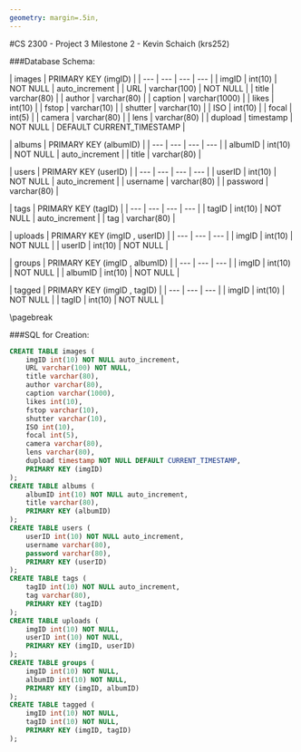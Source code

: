 ```yaml
---
geometry: margin=.5in,
---
```

#CS 2300 - Project 3 Milestone 2 - Kevin Schaich (krs252)

###Database Schema:

| images  | PRIMARY KEY (imgID) |
| ---     | ---                 | ---      | ---                       |
| imgID   | int(10)             | NOT NULL | auto_increment            |
| URL     | varchar(100)        | NOT NULL |
| title   | varchar(80)         |
| author  | varchar(80)         |
| caption | varchar(1000)       |
| likes   | int(10)             |
| fstop   | varchar(10)         |
| shutter | varchar(10)         |
| ISO     | int(10)             |
| focal   | int(5)              |
| camera  | varchar(80)         |
| lens    | varchar(80)         |
| dupload | timestamp           | NOT NULL | DEFAULT CURRENT_TIMESTAMP |

| albums  | PRIMARY KEY (albumID) |
| ---     | ---                   | ---      | ---            |
| albumID | int(10)               | NOT NULL | auto_increment |
| title   | varchar(80)           |

| users    | PRIMARY KEY (userID) |
| ---      | ---                  | ---      | ---            |
| userID   | int(10)              | NOT NULL | auto_increment |
| username | varchar(80)          |
| password | varchar(80)          |

| tags  | PRIMARY KEY (tagID) |
| ---   | ---                 | ---      | ---            |
| tagID | int(10)             | NOT NULL | auto_increment |
| tag   | varchar(80)         |

| uploads | PRIMARY KEY (imgID , userID) |
| ---     | ---                          | ---      |
| imgID   | int(10)                      | NOT NULL |
| userID  | int(10)                      | NOT NULL |

| groups  | PRIMARY KEY (imgID , albumID) |
| ---     | ---                           | ---      |
| imgID   | int(10)                       | NOT NULL |
| albumID | int(10)                       | NOT NULL |

| tagged | PRIMARY KEY (imgID , tagID) |
| ---    | ---                         | ---      |
| imgID  | int(10)                     | NOT NULL |
| tagID  | int(10)                     | NOT NULL |

\pagebreak

###SQL for Creation:

```sql
CREATE TABLE images (
	imgID int(10) NOT NULL auto_increment,
	URL varchar(100) NOT NULL,
	title varchar(80),
	author varchar(80),
	caption varchar(1000),
	likes int(10),
	fstop varchar(10),
	shutter varchar(10),
	ISO int(10),
	focal int(5),
	camera varchar(80),
	lens varchar(80),
	dupload timestamp NOT NULL DEFAULT CURRENT_TIMESTAMP,
	PRIMARY KEY (imgID)
);
CREATE TABLE albums (
	albumID int(10) NOT NULL auto_increment,
	title varchar(80),
	PRIMARY KEY (albumID)
);
CREATE TABLE users (
	userID int(10) NOT NULL auto_increment,
	username varchar(80),
	password varchar(80),
	PRIMARY KEY (userID)
);
CREATE TABLE tags (
	tagID int(10) NOT NULL auto_increment,
	tag varchar(80),
	PRIMARY KEY (tagID)
);
CREATE TABLE uploads (
	imgID int(10) NOT NULL,
	userID int(10) NOT NULL,
	PRIMARY KEY (imgID, userID)
);
CREATE TABLE groups (
	imgID int(10) NOT NULL,
	albumID int(10) NOT NULL,
	PRIMARY KEY (imgID, albumID)
);
CREATE TABLE tagged (
	imgID int(10) NOT NULL,
	tagID int(10) NOT NULL,
	PRIMARY KEY (imgID, tagID)
);
```
